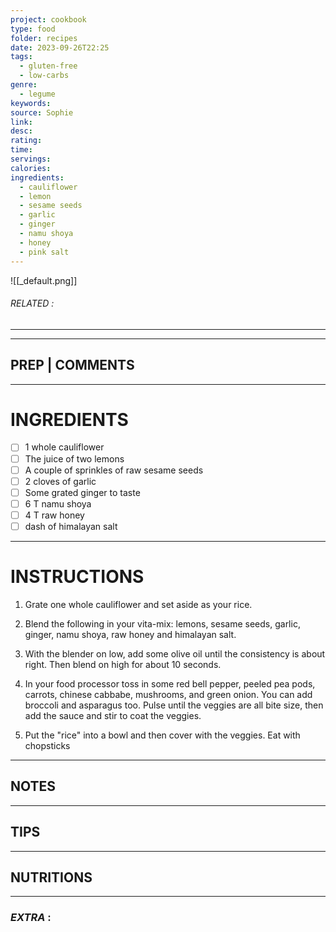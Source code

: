 ```yaml
---
project: cookbook
type: food
folder: recipes
date: 2023-09-26T22:25
tags:
  - gluten-free
  - low-carbs
genre:
  - legume
keywords: 
source: Sophie
link: 
desc: 
rating: 
time: 
servings: 
calories: 
ingredients:
  - cauliflower
  - lemon
  - sesame seeds
  - garlic
  - ginger
  - namu shoya
  - honey
  - pink salt
---
```


![[_default.png]]
###### *RELATED* : 
---


---
## PREP | COMMENTS



---
# INGREDIENTS

- [ ] 1 whole cauliflower 
- [ ] The juice of two lemons 
- [ ] A couple of sprinkles of raw sesame seeds 
- [ ] 2 cloves of garlic 
- [ ] Some grated ginger to taste 
- [ ] 6 T namu shoya 
- [ ] 4 T raw honey 
- [ ] dash of himalayan salt

---
# INSTRUCTIONS

1. Grate one whole cauliflower and set aside as your rice. 

2. Blend the following in your vita-mix: lemons, sesame seeds, garlic, ginger, namu shoya, raw honey and himalayan salt.

3. With the blender on low, add some olive oil until the consistency is about right. Then blend on high for about 10 seconds. 

4. In your food processor toss in some red bell pepper, peeled pea pods, carrots, chinese cabbabe, mushrooms, and green onion. You can add broccoli and asparagus too. Pulse until the veggies are all bite size, then add the sauce and stir to coat the veggies.   

5. Put the "rice" into a bowl and then cover with the veggies. Eat with chopsticks

---
## NOTES



---
## TIPS



---
## NUTRITIONS



---
### *EXTRA* :



